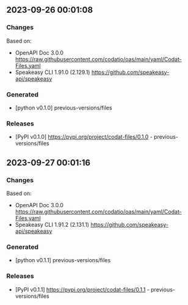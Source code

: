 

## 2023-09-26 00:01:08
### Changes
Based on:
- OpenAPI Doc 3.0.0 https://raw.githubusercontent.com/codatio/oas/main/yaml/Codat-Files.yaml
- Speakeasy CLI 1.91.0 (2.129.1) https://github.com/speakeasy-api/speakeasy
### Generated
- [python v0.1.0] previous-versions/files
### Releases
- [PyPI v0.1.0] https://pypi.org/project/codat-files/0.1.0 - previous-versions/files

## 2023-09-27 00:01:16
### Changes
Based on:
- OpenAPI Doc 3.0.0 https://raw.githubusercontent.com/codatio/oas/main/yaml/Codat-Files.yaml
- Speakeasy CLI 1.91.2 (2.131.1) https://github.com/speakeasy-api/speakeasy
### Generated
- [python v0.1.1] previous-versions/files
### Releases
- [PyPI v0.1.1] https://pypi.org/project/codat-files/0.1.1 - previous-versions/files